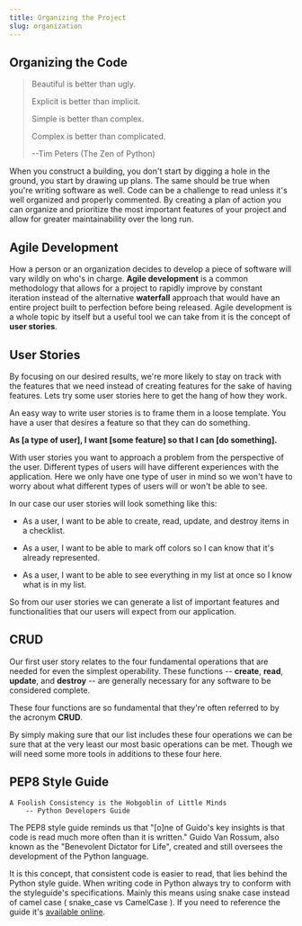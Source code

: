 ```yaml
---
title: Organizing the Project
slug: organization
---
```

## Organizing the Code
> Beautiful is better than ugly.
>
> Explicit is better than implicit.
>
> Simple is better than complex.
>
> Complex is better than complicated.
>
> --Tim Peters (The Zen of Python)

When you construct a building, you don't start by digging a hole in the ground, you start by drawing up plans. The same should be true when you're writing software as well. Code can be a challenge to read unless it's well organized and properly commented. By creating a plan of action you can organize and prioritize the most important features of your project and allow for greater maintainability over the long run.

## Agile Development
How a person or an organization decides to develop a piece of software will vary wildly on who's in charge. **Agile development** is a common methodology that allows for a project to rapidly improve by constant iteration instead of the alternative **waterfall** approach that would have an entire project built to perfection before being released. Agile development is a whole topic by itself but a useful tool we can take from it is the concept of **user stories**.

## User Stories
By focusing on our desired results, we're more likely to stay on track with the features that we need instead of creating features for the sake of having features. Lets try some user stories here to get the hang of how they work.

An easy way to write user stories is to frame them in a loose template. You have a user that desires a feature so that they can do something.

**As [a type of user], I want [some feature] so that I can [do something].**

With user stories you want to approach a problem from the perspective of the user. Different types of users will have different experiences with the application. Here we only have one type of user in mind so we won't have to worry about what different types of users will or won't be able to see.

In our case our user stories will look something like this:

* As a user, I want to be able to create, read, update, and destroy items in a checklist.

* As a user, I want to be able to mark off colors so I can know that it's already represented.

* As a user, I want to be able to see everything in my list at once so I know what is in my list.

So from our user stories we can generate a list of important features and functionalities that our users will expect from our application.

## CRUD
Our first user story relates to the four fundamental operations that are needed for even the simplest operability. These functions -- **create**, **read**, **update**, and **destroy** -- are generally necessary for any software to be considered complete.  

These four functions are so fundamental that they're often referred to by the acronym **CRUD**.

By simply making sure that our list includes these four operations we can be sure that at the very least our most basic operations can be met. Though we will need some more tools in additions to these four here.

## PEP8 Style Guide
```
A Foolish Consistency is the Hobgoblin of Little Minds
    -- Python Developers Guide
```

The PEP8 style guide reminds us that "[o]ne of Guido's key insights is that code is read much more often than it is written." Guido Van Rossum, also known as the "Benevolent Dictator for Life", created and still oversees the development of the Python language.

It is this concept, that consistent code is easier to read, that lies behind the Python style guide. When writing code in Python always try to conform with the styleguide's specifications. Mainly this means using snake case instead of camel case ( snake_case vs CamelCase ). If you need to reference the guide it's [available online](https://www.python.org/dev/peps/pep-0008/).
